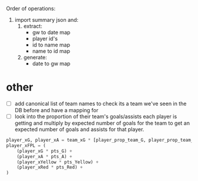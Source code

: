 Order of operations:
1. import summary json and:
    1. extract:
        - gw to date map
        - player id's
        - id to name map
        - name to id map
    2. generate:
        - date to gw map
        

# other
- [ ] add canonical list of team names to check its a team we've seen in the DB before and have a mapping for
- [ ] look into the proportion of their team's goals/assists each player is getting and multiply by expected number of goals for the team to get an expected number of goals and assists for that player.
```python
player_xG, player_xA = team_xG * [player_prop_team_G, player_prop_team_A]
player_xFPL = (
    (player_xG * pts_G) + 
    (player_xA * pts_A) + 
    (player_xYellow * pts_Yellow) + 
    (player_xRed * pts_Red) +
)
```
